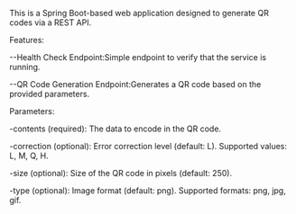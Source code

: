 This is a Spring Boot-based web application designed to generate QR codes via a REST API.

Features:

--Health Check Endpoint:Simple endpoint to verify that the service is running.

--QR Code Generation Endpoint:Generates a QR code based on the provided parameters.

Parameters:

-contents (required): The data to encode in the QR code.
  
-correction (optional): Error correction level (default: L). Supported values: L, M, Q, H.
  
-size (optional): Size of the QR code in pixels (default: 250).
  
-type (optional): Image format (default: png). Supported formats: png, jpg, gif.
